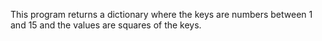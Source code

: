 This program returns a dictionary where the keys are numbers 
between 1 and 15 and the values are squares of the keys.
